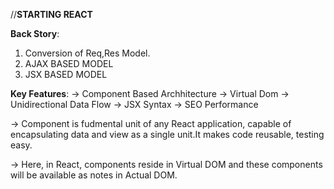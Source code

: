 //**STARTING REACT**

**Back Story**:
1. Conversion of Req,Res Model.
2. AJAX BASED MODEL
3. JSX BASED MODEL


**Key Features**:
-> Component Based Archhitecture
-> Virtual Dom
-> Unidirectional Data Flow
-> JSX Syntax
-> SEO Performance

-> Component is fudmental unit of any React application, capable of encapsulating data and view as a single unit.It makes code reusable, testing easy.

-> Here, in React, components reside in Virtual DOM and these components will be available as notes in Actual DOM.
